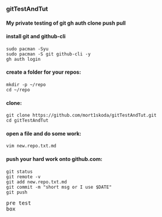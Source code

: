 ### gitTestAndTut
#### My private testing of git gh auth clone push pull

#### install git and github-cli
```
sudo pacman -Syu
sudo pacman -S git github-cli -y
gh auth login
```

#### create a folder for your repos:
```
mkdir -p ~/repo
cd ~/repo
```

#### clone:

```
git clone https://github.com/mort1skoda/gitTestAndTut.git
cd gitTestAndTut
```

#### open a file and do some work:
```
vim new.repo.txt.md
```

#### push your hard work onto github.com:
```
git status
git remote -v
git add new.repo.txt.md
git commit -m "short msg or I use $DATE"
git push
```

<pre>
pre test
box
</pre>

